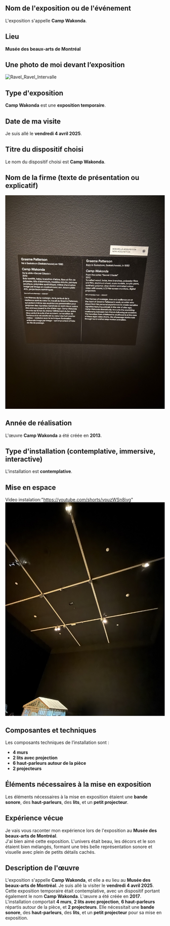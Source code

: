 
## Nom de l'exposition ou de l'événement
L'exposition s'appelle **Camp Wakonda**.

## Lieu
**Musée des beaux-arts de Montréal**

## Une photo de moi devant l’exposition  
![Ravel_Ravel_Intervalle](Media/Ravel_Ravel_Intervalle/Moi_devant_l'entrée.jpg)

## Type d'exposition  
**Camp Wakonda** est une **exposition temporaire**.

## Date de ma visite  
Je suis allé le **vendredi 4 avril 2025**.

## Titre du dispositif choisi  
Le nom du dispositif choisi est **Camp Wakonda**.

## Nom de la firme (texte de présentation ou explicatif)  
![Camp_Wakonda](Media/Camp_Wakonda/Camp_wakonda_frime-min.jpg)  


## Année de réalisation  
L'œuvre **Camp Wakonda** a été créée en **2013**.

## Type d'installation (contemplative, immersive, interactive)  
L'installation est **contemplative**.

## Mise en espace  
Video instalation:"https://youtube.com/shorts/vpuzWSn8ivg"
<br> 
![Camp_Wakonda](Media/Camp_Wakonda/Camp_wakonda_diposition-min.jpg)  

## Composantes et techniques  
Les composants techniques de l’installation sont :  
- **4 murs**  
- **2 lits avec projection**  
- **6 haut-parleurs autour de la pièce**  
- **2 projecteurs**    

## Éléments nécessaires à la mise en exposition  
Les éléments nécessaires à la mise en exposition étaient une **bande sonore**, des **haut-parleurs**, des **lits**, et un **petit projecteur**.

## Expérience vécue  
Je vais vous raconter mon expérience lors de l'exposition au **Musée des beaux-arts de Montréal**.  
J'ai bien aimé cette exposition. L'univers était beau, les décors et le son étaient bien mélangés, formant une très belle représentation sonore et visuelle avec plein de petits détails cachés.

## Description de l'œuvre  
L'exposition s'appelle **Camp Wakonda**, et elle a eu lieu au **Musée des beaux-arts de Montréal**. Je suis allé la visiter le **vendredi 4 avril 2025**. Cette exposition temporaire était contemplative, avec un dispositif portant également le nom **Camp Wakonda**. L'œuvre a été créée en **2017**. L'installation comportait **4 murs**, **2 lits avec projection**, **6 haut-parleurs** répartis autour de la pièce, et **2 projecteurs**. Elle nécessitait une **bande sonore**, des **haut-parleurs**, des **lits**, et un **petit projecteur** pour sa mise en exposition.




